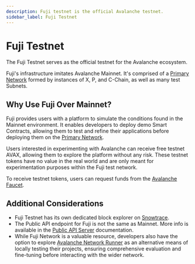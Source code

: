 ```yaml
---
description: Fuji testnet is the official Avalanche testnet. 
sidebar_label: Fuji Testnet
---
```


# Fuji Testnet

The Fuji Testnet serves as the official testnet for the Avalanche ecosystem. 

Fuji's infrastructure imitates Avalanche Mainnet. It's comprised of a
[Primary Network](/learn/avalanche/avalanche-platform.md) formed by instances of X, P, and C-Chain,
as well as many test Subnets. 

## Why Use Fuji Over Mainnet?

Fuji provides users with a platform to simulate the conditions found in the Mainnet environment. It
enables developers to deploy demo Smart Contracts, allowing them to test and refine their applications
before deploying them on the [Primary Network](/learn/avalanche/avalanche-platform.md). 

Users interested in experimenting with Avalanche can receive free testnet AVAX, allowing them to
explore the platform without any risk. These testnet tokens have no value in the real world and are
only meant for experimentation purposes within the Fuji test network. 

To receive testnet tokens, users can request funds from the
[Avalanche Faucet](/build/subnet/utility/avalanche-subnet-faucet.md#using-the-faucet). 

## Additional Considerations

- Fuji Testnet has its own dedicated block explorer on [Snowtrace](https://testnet.snowtrace.io/). 
- The Public API endpoint for Fuji is not the same as Mainnet. More info is available in the
[Public API Server](/apis/avalanchego/public-api-server) 
documentation.
- While Fuji Network is a valuable resource, developers also
have the option to explore
[Avalanche Network Runner](https://docs.avax.network/quickstart/tools-list#avalanche-network-runner-anr)
as an alternative means of locally testing their projects, ensuring comprehensive evaluation and 
fine-tuning before interacting with the wider network. 
